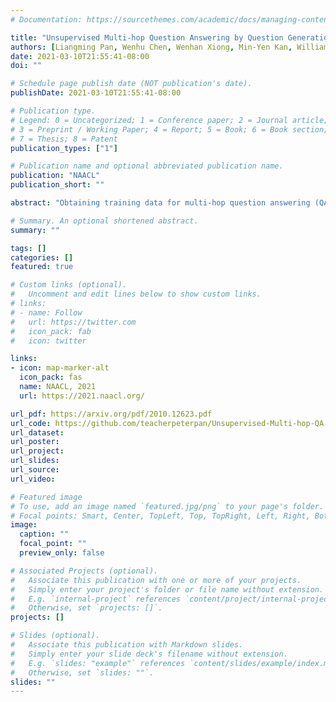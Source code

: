 ```yaml
---
# Documentation: https://sourcethemes.com/academic/docs/managing-content/

title: "Unsupervised Multi-hop Question Answering by Question Generation"
authors: [Liangming Pan, Wenhu Chen, Wenhan Xiong, Min-Yen Kan, William Yang Wang]
date: 2021-03-10T21:55:41-08:00
doi: ""

# Schedule page publish date (NOT publication's date).
publishDate: 2021-03-10T21:55:41-08:00

# Publication type.
# Legend: 0 = Uncategorized; 1 = Conference paper; 2 = Journal article;
# 3 = Preprint / Working Paper; 4 = Report; 5 = Book; 6 = Book section;
# 7 = Thesis; 8 = Patent
publication_types: ["1"]

# Publication name and optional abbreviated publication name.
publication: "NAACL"
publication_short: ""

abstract: "Obtaining training data for multi-hop question answering (QA) is time-consuming and resource-intensive. We explore the possibility to train a well-performed multi-hop QA model without referencing any human-labeled multi-hop question-answer pairs, i.e., unsupervised multi-hop QA. We propose MQA-QG, an unsupervised framework that can generate human-like multi-hop training data from both homogeneous and heterogeneous data sources. MQA-QG generates questions by first selecting/generating relevant information from each data source and then integrating the multiple information to form a multi-hop question. Using only generated training data, we can train a competent multi-hop QA which achieves 61% and 83% of the supervised learning performance for the HybridQA and the HotpotQA dataset, respectively. We also show that pretraining the QA system with the generated data would greatly reduce the demand for human-annotated training data. "

# Summary. An optional shortened abstract.
summary: ""

tags: []
categories: []
featured: true

# Custom links (optional).
#   Uncomment and edit lines below to show custom links.
# links:
# - name: Follow
#   url: https://twitter.com
#   icon_pack: fab
#   icon: twitter

links:
- icon: map-marker-alt
  icon_pack: fas
  name: NAACL, 2021
  url: https://2021.naacl.org/

url_pdf: https://arxiv.org/pdf/2010.12623.pdf
url_code: https://github.com/teacherpeterpan/Unsupervised-Multi-hop-QA
url_dataset:
url_poster:
url_project:
url_slides:
url_source:
url_video:

# Featured image
# To use, add an image named `featured.jpg/png` to your page's folder. 
# Focal points: Smart, Center, TopLeft, Top, TopRight, Left, Right, BottomLeft, Bottom, BottomRight.
image:
  caption: ""
  focal_point: ""
  preview_only: false

# Associated Projects (optional).
#   Associate this publication with one or more of your projects.
#   Simply enter your project's folder or file name without extension.
#   E.g. `internal-project` references `content/project/internal-project/index.md`.
#   Otherwise, set `projects: []`.
projects: []

# Slides (optional).
#   Associate this publication with Markdown slides.
#   Simply enter your slide deck's filename without extension.
#   E.g. `slides: "example"` references `content/slides/example/index.md`.
#   Otherwise, set `slides: ""`.
slides: ""
---
```

